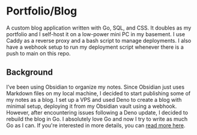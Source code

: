 # Portfolio/Blog

A custom blog application written with Go, SQL, and CSS. It doubles as my portfolio and I self-host it on a low-power mini PC in my basement. I use Caddy as a reverse proxy and a bash script to manage deployments. I also have a webhook setup to run my deployment script whenever there is a push to main on this repo.

## Background
I’ve been using Obsidian to organize my notes. Since Obsidian just uses Markdown files on my local machine, I decided to start publishing some of my notes as a blog. I set up a VPS and used Deno to create a blog with minimal setup, deploying it from my Obsidian vault using a webhook. However, after encountering issues following a Deno update, I decided to rebuild the blog in Go. I absolutely love Go and now I try to write as much Go as I can. If you're interested in more details, you can [read more here](https://dominicgerman.com/posts/4).
